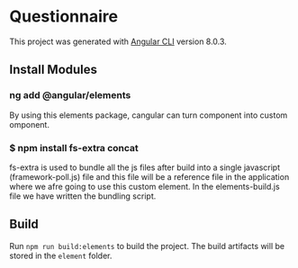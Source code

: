 # Questionnaire

This project was generated with [Angular CLI](https://github.com/angular/angular-cli) version 8.0.3.

## Install Modules
### ng add @angular/elements
By using this elements package, cangular can turn component into custom omponent.

### $ npm install fs-extra concat
fs-extra is used to bundle all the js files after build into a single javascript (framework-poll.js) file and
this file will be a reference file in the application where we afre going to use this custom element.
In the elements-build.js file we have written the bundling script.

## Build

Run `npm run build:elements` to build the project. The build artifacts will be stored in the `element` folder.


